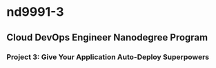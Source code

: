 # nd9991-3
## Cloud DevOps Engineer Nanodegree Program
### Project 3: Give Your Application Auto-Deploy Superpowers
